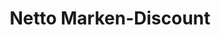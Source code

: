---
title: "Netto Marken-Discount"
url: /bremen/netto-marken-discount-admiralstrasse/
shop: Supermarkt
---